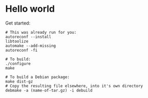 # Hello world

Get started:

```
# This was already run for you:
autoreconf --install
libtoolize
automake --add-missing
autoreconf -fi
```

```
# To build:
./configure
make
```

```
# To build a Debian package:
make dist-gz
# Copy the resulting file elsewhere, into it's own directory
debmake -a (name-of-tar.gz) -i debuild
```

